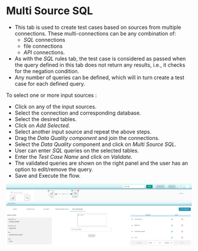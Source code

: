 # Multi Source SQL

* This tab is used to create test cases based on sources from multiple connections. These multi-connections can be any combination of:
  * _SQL_ connections 
  * file connections 
  * _API_ connections.
* As with the _SQL_ rules tab, the test case is considered as passed when the query defined in this tab does not return any results, i.e., it checks for the negation condition.
* Any number of queries can be defined, which will in turn create a test case for each defined query.

To select one or more input sources :

* Click on any of the input sources.
* Select the connection and corresponding database.
* Select the desired tables. 
* Click on _Add Selected._
* Select another input source and repeat the above steps.
* Drag the _Data Quality component_ and join the connections.
* Select the _Data Quality_ component and click on _Multi Source SQL._
* User can enter _SQL_ queries on the selected tables. 
* Enter the _Test Case Name_ and click on _Validate._
* The validated queries are shown on the right panel and the user has an option to edit/remove the query.
* Save and Execute the flow.



![Multi Source SQL](../../../../.gitbook/assets/multi_source_sql.png)

 

